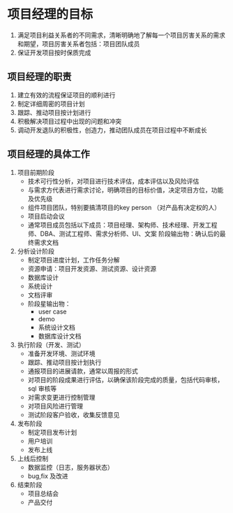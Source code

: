 # 项目经理的目标
1. 满足项目利益关系者的不同需求，清晰明确地了解每一个项目厉害关系的需求和期望，项目厉害关系者包括：项目团队成员
2. 保证开发项目按时保质完成

## 项目经理的职责
1. 建立有效的流程保证项目的顺利进行
2. 制定详细周密的项目计划
3. 跟踪、推动项目按计划进行
4. 积极解决项目过程中出现的问题和冲突
5. 调动开发退队的积极性，创造力，推动团队成员在项目过程中不断成长

## 项目经理的具体工作
1. 项目前期阶段
   * 技术可行性分析，对项目进行技术评估，成本评估以及风险评估
   * 与需求方代表进行需求讨论，明确项目的目标价值，决定项目方位，功能及优先级
   * 组件项目团队，特别要搞清项目的key person （对产品有决定权的人）
   * 项目启动会议
   * 通常项目成员包括以下成员：项目经理、架构师、技术经理、开发工程师、DBA、测试工程师、需求分析师、UI、文案
   阶段输出物：确认后的最终需求文档
2. 分析设计阶段
   * 制定项目进度计划，工作任务分解
   * 资源申请：项目开发资源、测试资源、设计资源
   * 数据库设计
   * 系统设计
   * 文档评审
   * 阶段星输出物：
     * user case
     * demo
     * 系统设计文档
     * 数据库设计文档
3. 执行阶段（开发、测试）
   * 准备开发环境、测试环境
   * 跟踪、推动项目按计划执行
   * 通报项目的进展请款，通常以周报的形式
   * 对项目的阶段成果进行评估，以确保该阶段完成的质量，包括代码审核，sql 审核等
   * 对需求变更进行控制管理
   * 对项目风险进行管理
   * 测试阶段客户验收，收集反馈意见
4. 发布阶段
   * 制定项目发布计划
   * 用户培训
   * 发布上线
5. 上线后控制
   * 数据监控（日志，服务器状态）
   * bug,fix 及改进
6. 结束阶段
   * 项目总结会
   * 产品交付
